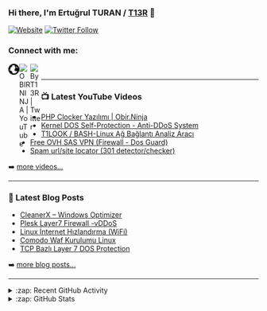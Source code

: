 ### Hi there, I'm Ertuğrul TURAN / [T13R][website] 👋

[![Website](https://img.shields.io/website?label=obir.ninja&style=for-the-badge&url=https%3A%2F%2Fobir.ninja)](https://obir.ninja)
[![Twitter Follow](https://img.shields.io/twitter/follow/ByT13R?color=1DA1F2&logo=twitter&style=for-the-badge)](https://twitter.com/intent/follow?original_referer=https%3A%2F%2Fgithub.com%2FByT13R&screen_name=ByT13R)

### Connect with me:

[<img align="left" alt="obir.ninja" width="22px" src="https://raw.githubusercontent.com/iconic/open-iconic/master/svg/globe.svg" />][website]
[<img align="left" alt="O BIR NINJA | YouTube" width="22px" src="https://cdn.jsdelivr.net/npm/simple-icons@v3/icons/youtube.svg" />][youtube]
[<img align="left" alt="ByT13R | Twitter" width="22px" src="https://cdn.jsdelivr.net/npm/simple-icons@v3/icons/twitter.svg" />][twitter]

<br />

---

### 📺 Latest YouTube Videos

<!-- YOUTUBE:START -->
- [PHP Clocker Yazılımı | Obir.Ninja](https://www.youtube.com/watch?v=lUAcriH36-c)
- [Kernel DOS Self-Protection - Anti-DDoS System](https://www.youtube.com/watch?v=RIeJ4I5wQ04)
- [T1LOOK / BASH-Linux Ağ Bağlantı Analiz Aracı](https://www.youtube.com/watch?v=HpFK09QK1D8)
- [Free OVH SAS VPN (Firewall - Dos Guard)](https://www.youtube.com/watch?v=VzizjdCmhSg)
- [Spam url/site locator (301 detector/checker)](https://www.youtube.com/watch?v=gZdyPSetKkc)
<!-- YOUTUBE:END -->

➡️ [more videos...](https://www.youtube.com/channel/UCM1G2CgjxYaGhvMF5Ri3Zjw)

---

### 📕 Latest Blog Posts

<!-- BLOG-POST-LIST:START -->
- [CleanerX – Windows Optimizer](https://obir.ninja/arge/04/cleanerx-windows-optimizer/)
- [Plesk Layer7 Firewall -vDDoS](https://obir.ninja/guvenlik/04/plesk-layer7-firewall-vddos/)
- [Linux İnternet Hızlandırma (WiFi)](https://obir.ninja/linux/03/linux-internet-hizlandirma-wifi/)
- [Comodo Waf Kurulumu Linux](https://obir.ninja/linux/03/comodo-waf-kurulumu-linux/)
- [TCP Bazlı Layer 7 DOS Protection](https://obir.ninja/guvenlik/03/tcp-bazli-layer-7-dos-protection/)
<!-- BLOG-POST-LIST:END -->

➡️ [more blog posts...](https://obir.ninja)

---

<details>
  <summary>:zap: Recent GitHub Activity</summary>
  
<!--START_SECTION:activity-->
1. 🗣 Commented on [#1](https://github.com/ertugrulturan/NNFirewall/issues/1) in [ertugrulturan/NNFirewall](https://github.com/ertugrulturan/NNFirewall)
2. 🗣 Commented on [#1](https://github.com/ertugrulturan/NNFirewall/issues/1) in [ertugrulturan/NNFirewall](https://github.com/ertugrulturan/NNFirewall)
3. 🗣 Commented on [#1](https://github.com/ertugrulturan/vddos-sensor-plugin/issues/1) in [ertugrulturan/vddos-sensor-plugin](https://github.com/ertugrulturan/vddos-sensor-plugin)
4. 🗣 Commented on [#1](https://github.com/ertugrulturan/vddos-sensor-plugin/issues/1) in [ertugrulturan/vddos-sensor-plugin](https://github.com/ertugrulturan/vddos-sensor-plugin)
5. 🗣 Commented on [#1](https://github.com/ertugrulturan/vddos-sensor-plugin/issues/1) in [ertugrulturan/vddos-sensor-plugin](https://github.com/ertugrulturan/vddos-sensor-plugin)
<!--END_SECTION:activity-->

</details>

<details>
  <summary>:zap: GitHub Stats</summary>

  <img align="left" alt="ertugrulturan's GitHub Stats" src="https://github-readme-stats.codestackr.vercel.app/api?username=ertugrulturan&show_icons=true&hide_border=true" />

</details>

[website]: https://obir.ninja
[twitter]: https://twitter.com/ByT13R
[youtube]: https://www.youtube.com/channel/UCM1G2CgjxYaGhvMF5Ri3Zjw
